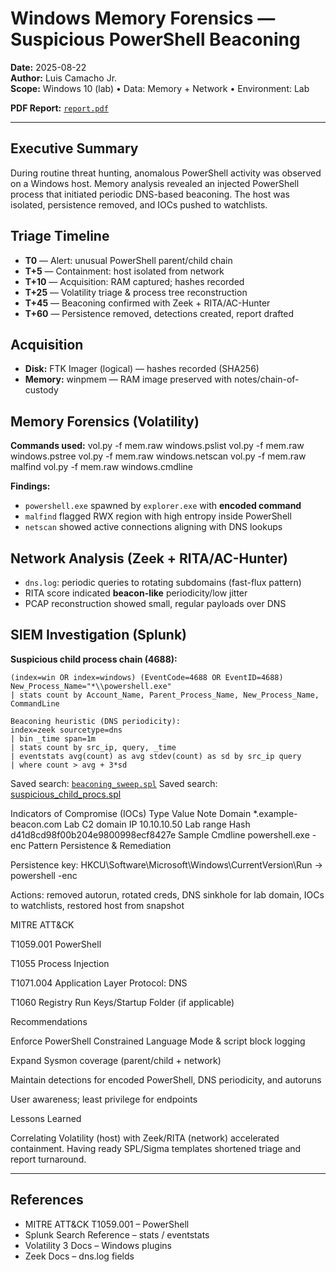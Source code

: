 # Windows Memory Forensics — Suspicious PowerShell Beaconing

**Date:** 2025-08-22  
**Author:** Luis Camacho Jr.  
**Scope:** Windows 10 (lab) • Data: Memory + Network • Environment: Lab

**PDF Report:** [`report.pdf`](./report.pdf)

---

## Executive Summary
During routine threat hunting, anomalous PowerShell activity was observed on a Windows host. Memory analysis revealed an injected PowerShell process that initiated periodic DNS-based beaconing. The host was isolated, persistence removed, and IOCs pushed to watchlists.

## Triage Timeline
- **T0** — Alert: unusual PowerShell parent/child chain  
- **T+5** — Containment: host isolated from network  
- **T+10** — Acquisition: RAM captured; hashes recorded  
- **T+25** — Volatility triage & process tree reconstruction  
- **T+45** — Beaconing confirmed with Zeek + RITA/AC-Hunter  
- **T+60** — Persistence removed, detections created, report drafted

## Acquisition
- **Disk:** FTK Imager (logical) — hashes recorded (SHA256)  
- **Memory:** winpmem — RAM image preserved with notes/chain-of-custody

## Memory Forensics (Volatility)
**Commands used:**
vol.py -f mem.raw windows.pslist
vol.py -f mem.raw windows.pstree
vol.py -f mem.raw windows.netscan
vol.py -f mem.raw malfind
vol.py -f mem.raw windows.cmdline

**Findings:**
- `powershell.exe` spawned by `explorer.exe` with **encoded command**
- `malfind` flagged RWX region with high entropy inside PowerShell
- `netscan` showed active connections aligning with DNS lookups

## Network Analysis (Zeek + RITA/AC-Hunter)
- `dns.log`: periodic queries to rotating subdomains (fast-flux pattern)  
- RITA score indicated **beacon-like** periodicity/low jitter  
- PCAP reconstruction showed small, regular payloads over DNS

## SIEM Investigation (Splunk)
**Suspicious child process chain (4688):**
```spl
(index=win OR index=windows) (EventCode=4688 OR EventID=4688) New_Process_Name="*\\powershell.exe"
| stats count by Account_Name, Parent_Process_Name, New_Process_Name, CommandLine

Beaconing heuristic (DNS periodicity):
index=zeek sourcetype=dns
| bin _time span=1m
| stats count by src_ip, query, _time
| eventstats avg(count) as avg stdev(count) as sd by src_ip query
| where count > avg + 3*sd
```
Saved search: [`beaconing_sweep.spl`](../../detections/splunk/beaconing_sweep.spl)
Saved search: [suspicious_child_procs.spl](../../detections/splunk/suspicious_child_procs.spl)

Indicators of Compromise (IOCs)
Type	Value	Note
Domain	*.example-beacon.com	Lab C2 domain
IP	10.10.10.50	Lab range
Hash	d41d8cd98f00b204e9800998ecf8427e	Sample
Cmdline	powershell.exe -enc <base64>	Pattern
Persistence & Remediation

Persistence key: HKCU\Software\Microsoft\Windows\CurrentVersion\Run → powershell -enc <base64>

Actions: removed autorun, rotated creds, DNS sinkhole for lab domain, IOCs to watchlists, restored host from snapshot

MITRE ATT&CK

T1059.001 PowerShell

T1055 Process Injection

T1071.004 Application Layer Protocol: DNS

T1060 Registry Run Keys/Startup Folder (if applicable)

Recommendations

Enforce PowerShell Constrained Language Mode & script block logging

Expand Sysmon coverage (parent/child + network)

Maintain detections for encoded PowerShell, DNS periodicity, and autoruns

User awareness; least privilege for endpoints

Lessons Learned

Correlating Volatility (host) with Zeek/RITA (network) accelerated containment. Having ready SPL/Sigma templates shortened triage and report turnaround.

---
## References
- MITRE ATT&CK T1059.001 – PowerShell
- Splunk Search Reference – stats / eventstats
- Volatility 3 Docs – Windows plugins
- Zeek Docs – dns.log fields

